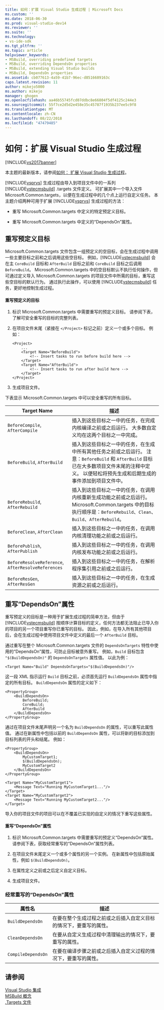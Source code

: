 ```yaml
---
title: 如何：扩展 Visual Studio 生成过程 | Microsoft Docs
ms.custom: ''
ms.date: 2018-06-30
ms.prod: visual-studio-dev14
ms.reviewer: ''
ms.suite: ''
ms.technology:
- vs-ide-sdk
ms.tgt_pltfrm: ''
ms.topic: article
helpviewer_keywords:
- MSBuild, overriding predefined targets
- MSBuild, overriding DependsOn properties
- MSBuild, extending Visual Studio builds
- MSBuild, DependsOn properties
ms.assetid: cb077613-4a59-41b7-96ec-d8516689163c
caps.latest.revision: 11
author: mikejo5000
ms.author: mikejo
manager: ghogen
ms.openlocfilehash: aa46b55745fcd07ddbc8e66804f5df4125c244e3
ms.sourcegitcommit: 55f7ce2d5d2e458e35c45787f1935b237ee5c9f8
ms.translationtype: MT
ms.contentlocale: zh-CN
ms.lasthandoff: 08/22/2018
ms.locfileid: "47479485"
---
```

# <a name="how-to-extend-the-visual-studio-build-process"></a>如何：扩展 Visual Studio 生成过程
[!INCLUDE[vs2017banner](../includes/vs2017banner.md)]

本主题的最新版本，请参阅[如何： 扩展 Visual Studio 生成过程](https://docs.microsoft.com/visualstudio/msbuild/how-to-extend-the-visual-studio-build-process)。  
  
  
[!INCLUDE[vsprvs](../includes/vsprvs-md.md)] 生成过程由导入到项目文件中的一系列 [!INCLUDE[vstecmsbuild](../includes/vstecmsbuild-md.md)] .targets 文件定义。 可扩展其中一个导入文件 Microsoft.Common.targets，以便在生成过程中的几个点上运行自定义任务。 本主题介绍两种可用于扩展 [!INCLUDE[vsprvs](../includes/vsprvs-md.md)] 生成过程的方法：  
  
-   重写 Microsoft.Common.targets 中定义的特定预定义目标。  
  
-   重写 Microsoft.Common.targets 中定义的“DependsOn”属性。  
  
## <a name="overriding-predefined-targets"></a>重写预定义目标  
 Microsoft.Common.targets 文件包含一组预定义的空目标，会在生成过程中调用一些主要目标之前和之后调用这些空目标。 例如，[!INCLUDE[vstecmsbuild](../includes/vstecmsbuild-md.md)] 会在主 `CoreBuild` 目标和 `AfterBuild` 目标之前和 `CoreBuild` 目标之后调用 `BeforeBuild`。 Microsoft.Common.targets 中的空目标默认不执行任何操作，但可通过定义导入 Microsoft.Common.targets 的项目文件中所需的目标，重写这些空目标的默认行为。 通过执行此操作，可以使用 [!INCLUDE[vstecmsbuild](../includes/vstecmsbuild-md.md)] 任务，更好地控制生成过程。  
  
#### <a name="to-override-a-predefined-target"></a>重写预定义的目标  
  
1.  标识 Microsoft.Common.targets 中需要重写的预定义目标。 请参阅下表，了解可安全重写的目标的完整列表。  
  
2.  在项目文件末尾（紧接在 `</Project>` 标记之前）定义一个或多个目标。 例如：  
  
    ```  
    <Project>  
        ...  
        <Target Name="BeforeBuild">  
            <!-- Insert tasks to run before build here -->  
        </Target>  
        <Target Name="AfterBuild">  
            <!-- Insert tasks to run after build here -->  
        </Target>  
    </Project>  
    ```  
  
3.  生成项目文件。  
  
 下表显示 Microsoft.Common.targets 中可以安全重写的所有目标。  
  
|Target Name|描述|  
|-----------------|-----------------|  
|`BeforeCompile`, `AfterCompile`|插入到这些目标之一中的任务，在完成内核编译之前或之后运行。 大多数自定义均在这两个目标之一中完成。|  
|`BeforeBuild`, `AfterBuild`|插入到这些目标之一中的任务，在生成中所有其他任务之前或之后运行。 注意：`BeforeBuild` 和 `AfterBuild` 目标已在大多数项目文件末尾的注释中定义。 以便轻松将预先生成和后期生成的事件添加到项目文件中。|  
|`BeforeRebuild`, `AfterRebuild`|插入到这些目标之一中的任务，在调用内核重新生成功能之前或之后运行。 Microsoft.Common.targets 中的目标执行顺序是：`BeforeRebuild`、`Clean`、`Build`、`AfterRebuild`。|  
|`BeforeClean`, `AfterClean`|插入到这些目标之一中的任务，在调用内核清理功能之前或之后运行。|  
|`BeforePublish`, `AfterPublish`|插入到这些目标之一中的任务，在调用内核发布功能之前或之后运行。|  
|`BeforeResolveReference`, `AfterResolveReferences`|插入到这些目标之一中的任务，在解析程序集引用之前或之后运行。|  
|`BeforeResGen`, `AfterResGen`|插入到这些目标之一中的任务，在生成资源之前或之后运行。|  
  
## <a name="overriding-dependson-properties"></a>重写“DependsOn”属性  
 重写预定义的目标是一种用于扩展生成过程的简单方法，但由于 [!INCLUDE[vstecmsbuild](../includes/vstecmsbuild-md.md)] 按顺序计算目标的定义，任何方法都无法阻止已导入你的项目的另一个项目重写你已重写的目标。 因此，例如，在导入所有其他项目后，会在生成过程中使用项目文件中定义的最后一个 `AfterBuild` 目标。  
  
 通过重写在整个 Microsoft.Common.targets 文件的 `DependsOnTargets` 特性中使用的“DependsOn”属性，可防止目标被意外重写。 例如，`Build` 目标包含 `"$(BuildDependsOn)"` 的 `DependsOnTargets` 属性值。 以此为例：  
  
```  
<Target Name="Build" DependsOnTargets="$(BuildDependsOn)"/>  
```  
  
 这一段 XML 指示运行 `Build` 目标之前，必须首先运行 `BuildDependsOn` 属性中指定的所有目标。 `BuildDependsOn` 属性的定义如下：  
  
```  
<PropertyGroup>  
    <BuildDependsOn>  
        BeforeBuild;  
        CoreBuild;  
        AfterBuild  
    </BuildDependsOn>  
</PropertyGroup>  
```  
  
 通过在项目文件末尾声明另一个名为 `BuildDependsOn` 的属性，可以重写此属性值。 通过在新属性中包括以前的 `BuildDependsOn` 属性，可以将新的目标添加到目标列表的开头和结尾。 例如：  
  
```  
<PropertyGroup>  
    <BuildDependsOn>  
        MyCustomTarget1;  
        $(BuildDependsOn);  
        MyCustomTarget2  
    </BuildDependsOn>  
</PropertyGroup>  
  
<Target Name="MyCustomTarget1">  
    <Message Text="Running MyCustomTarget1..."/>  
</Target>  
<Target Name="MyCustomTarget2">  
    <Message Text="Running MyCustomTarget2..."/>  
</Target>  
```  
  
 导入你的项目文件的项目可以在不覆盖已实现的自定义的情况下重写这些属性。  
  
#### <a name="to-override-a-dependson-property"></a>重写“DependsOn”属性  
  
1.  标识 Microsoft.Common.targets 中需要重写的预定义“DependsOn”属性。 请参阅下表，获取经常重写的“DependsOn”属性列表。  
  
2.  在项目文件末尾定义一个或多个属性的另一个实例。 在新属性中包括原始属性，例如 `$(BuildDependsOn)`。  
  
3.  在属性定义之前或之后定义自定义目标。  
  
4.  生成项目文件。  
  
### <a name="commonly-overridden-dependson-properties"></a>经常重写的“DependsOn”属性  
  
|属性名|描述|  
|-------------------|-----------------|  
|`BuildDependsOn`|在要在整个生成过程之前或之后插入自定义目标的情况下，要重写的属性。|  
|`CleanDependsOn`|在要从自定义生成过程中清理输出的情况下，要重写的属性。|  
|`CompileDependsOn`|在要在编译步骤之前或之后插入自定义过程的情况下，要重写的属性。|  
  
## <a name="see-also"></a>请参阅  
 [Visual Studio 集成](../msbuild/visual-studio-integration-msbuild.md)   
 [MSBuild 概念](../msbuild/msbuild-concepts.md)   
 [.Targets 文件](../msbuild/msbuild-dot-targets-files.md)



